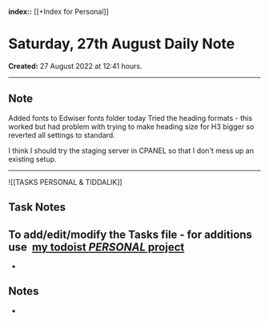 
**index::** [[+Index for Personal]]
 

# Saturday, 27th August Daily Note
**Created:**  27 August 2022  at  12:41 hours.

---
## Note

Added fonts to Edwiser fonts folder today
Tried the heading formats - this worked but had problem with trying to make heading size for H3 bigger so reverted all settings to standard.

I think I should try the staging server in CPANEL so that I don't mess up an existing setup.




---
![[TASKS PERSONAL & TIDDALIK]]

## Task Notes
To add/edit/modify the Tasks file - for additions use  [my todoist _PERSONAL_ project](https://todoist.com/app/project/2293502892)
- 
- 

## Notes
-  
